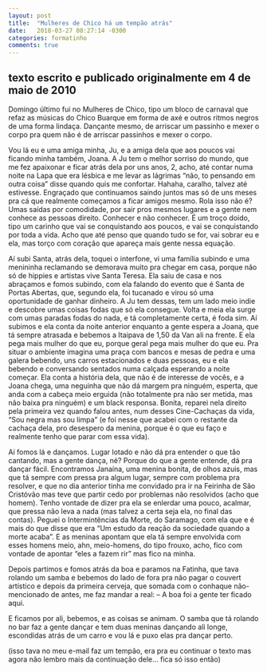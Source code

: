 ```yaml
---
layout: post
title:  "Mulheres de Chico há um tempão atrás"
date:   2018-03-27 08:27:14 -0300
categories: formatinho
comments: true
---
```

## texto escrito e publicado originalmente em 4 de maio de 2010

Domingo último fui no Mulheres de Chico, tipo um bloco de carnaval que refaz as músicas do Chico Buarque em forma de axé e outros ritmos negros de uma forma lindaça. Dançante mesmo, de arriscar um passinho e mexer o corpo pra quem não é de arriscar passinhos e mexer o corpo.

Vou lá eu e uma amiga minha, Ju, e a amiga dela que aos poucos vai ficando minha também, Joana. A Ju tem o melhor sorriso do mundo, que me fez apaixonar e ficar atrás dela por uns anos, 2, acho, até contar numa noite na Lapa que era lésbica e me levar as lágrimas “não, to pensando em outra coisa” disse quando quis me confortar. Hahaha, caralho, talvez até estivesse. Engraçado que continuamos saindo juntos mas só de uns meses pra cá que realmente começamos a ficar amigos mesmo. Rola isso não é? Umas saídas por comodidade, por sair pros mesmos lugares e a gente nem conhece as pessoas direito. Conhecer e não conhecer. É um troço doido, tipo um carinho que vai se conquistando aos poucos, e vai se conquistando por toda a vida. Acho que até penso que quando tudo se for, vai sobrar eu e ela, mas torço com coração que apareça mais gente nessa equação.

Aí subi Santa, atrás dela, toquei o interfone, vi uma família subindo e uma menininha reclamando se demorava muito pra chegar em casa, porque não só de hippies e artistas vive Santa Teresa. Ela saiu de casa e nos abraçamos e fomos subindo, com ela falando do evento que é Santa de Portas Abertas, que, segundo ela, foi tucanado e virou só uma oportunidade de ganhar dinheiro. A Ju tem dessas, tem um lado meio indie e descobre umas coisas fodas que só ela consegue. Volta e meia ela surge com umas paradas fodas do nada, e tá completamente certa, é foda sim. Aí subimos e ela conta da noite anterior enquanto a gente espera a Joana, que tá sempre atrasada e bebemos a Itaipava de 1,50 da Van ali na frente. E ela pega mais mulher do que eu, porque geral pega mais mulher do que eu. Pra situar o ambiente imagina uma praça com bancos e mesas de pedra e uma galera bebendo, uns carros estacionados e duas pessoas, eu e ela bebendo e conversando sentados numa calçada esperando a noite começar. Ela conta a história dela, que não é de interesse de vocês, e a Joana chega, uma neguinha que não dá margem pra ninguém, esperta, que anda com a cabeça meio erguida (não totalmente pra não ser metida, mas não baixa pra ninguém) e um black responsa. Bonita, reparei nela direito pela primeira vez quando falou antes, num desses Cine-Cachaças da vida, “Sou negra mas sou limpa” (e foi nesse que acabei com o restante da cachaça dela, pro desespero da menina, porque é o que eu faço e realmente tenho que parar com essa vida).

Aí fomos lá e dançamos. Lugar lotado e não dá pra entender o que tão cantando, mas a gente dança, né? Porque do que a gente entende, dá pra dançar fácil. Encontramos Janaína, uma menina bonita, de olhos azuis, mas que tá sempre com pressa pra algum lugar, sempre com problema pra resolver, e que no dia anterior tinha me convidado pra ir na Feirinha de São Cristóvão mas teve que partir cedo por problemas não resolvidos (acho que homem). Tenho vontade de dizer pra ela se enlerdar uma pouco, acalmar, que pressa não leva a nada (mas talvez a certa seja ela, no final das contas). Peguei o Intermintências da Morte, do Saramago, com ela que e é mais do que disse que era “Um estudo da reação da sociedade quando a morte acaba”. E as meninas apontam que ela tá sempre envolvida com esses homens meio, ahn, meio-homens, do tipo frouxo, acho, fico com vontade de apontar “eles a fazem rir” mas fico na minha.

Depois partimos e fomos atrás da boa e paramos na Fatinha, que tava rolando um samba e bebemos do lado de fora pra não pagar o couvert artístico e depois da primeira cerveja, que somada com o conhaque não-mencionado de antes, me faz mandar a real:
– A boa foi a gente ter ficado aqui.

E ficamos por ali, bebemos, e as coisas se animam. O samba que tá rolando no bar faz a gente dançar e tem duas meninas dançando ali longe, escondidas atrás de um carro e vou lá e puxo elas pra dançar perto.

(isso tava no meu e-mail faz um tempão, era pra eu continuar o texto mas agora não lembro mais da continuação dele… fica só isso então)